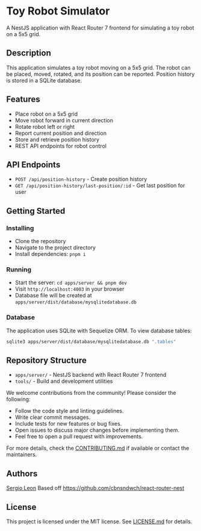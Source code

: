 # Toy Robot Simulator

A NestJS application with React Router 7 frontend for simulating a toy robot on a 5x5 grid.

## Description

This application simulates a toy robot moving on a 5x5 grid. The robot can be placed, moved, rotated, and its position can be reported. Position history is stored in a SQLite database.

## Features

- Place robot on a 5x5 grid
- Move robot forward in current direction
- Rotate robot left or right
- Report current position and direction
- Store and retrieve position history
- REST API endpoints for robot control

## API Endpoints

- `POST /api/position-history` - Create position history
- `GET /api/position-history/last-position/:id` - Get last position for user

## Getting Started

### Installing

- Clone the repository
- Navigate to the project directory
- Install dependencies: `pnpm i`

### Running

- Start the server: `cd apps/server && pnpm dev`
- Visit `http://localhost:4003` in your browser
- Database file will be created at `apps/server/dist/database/mysqlitedatabase.db`

### Database

The application uses SQLite with Sequelize ORM. To view database tables:

```bash
sqlite3 apps/server/dist/database/mysqlitedatabase.db ".tables"
```

## Repository Structure

- `apps/server/` - NestJS backend with React Router 7 frontend
- `tools/` - Build and development utilities

We welcome contributions from the community! Please consider the following:

- Follow the code style and linting guidelines.
- Write clear commit messages.
- Include tests for new features or bug fixes.
- Open issues to discuss major changes before implementing them.
- Feel free to open a pull request with improvements.

For more details, check the [CONTRIBUTING.md](CONTRIBUTING.md) if available or contact the maintainers.

## Authors

[Sergio Leon](https://cbnsndwch.io)
Based off https://github.com/cbnsndwch/react-router-nest

## License

This project is licensed under the MIT license. See [LICENSE.md](LICENSE.md) for details.

[React Router 7]: https://reactrouter.com/home
[Turbo]: https://turbo.build/docs
[PNPM]: https://pnpm.io/
[NestJS]: https://docs.nestjs.com/
